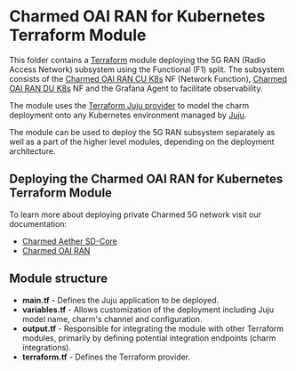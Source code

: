 # Charmed OAI RAN for Kubernetes Terraform Module

This folder contains a [Terraform][Terraform] module deploying the 5G RAN (Radio Access Network) subsystem using the Functional (F1) split.
The subsystem consists of the [Charmed OAI RAN CU K8s][Charmed OAI RAN CU K8s] NF (Network Function), [Charmed OAI RAN DU K8s][Charmed OAI RAN DU K8s] NF and the Grafana Agent to facilitate observability.

The module uses the [Terraform Juju provider][Terraform Juju provider] to model the charm deployment onto any Kubernetes environment managed by [Juju][Juju].

The module can be used to deploy the 5G RAN subsystem separately as well as a part of the higher level modules, depending on the deployment architecture.

## Deploying the Charmed OAI RAN for Kubernetes Terraform Module

To learn more about deploying private Charmed 5G network visit our documentation:
- [Charmed Aether SD-Core][Charmed Aether SD-Core]
- [Charmed OAI RAN][Charmed OAI RAN]

## Module structure

- **main.tf** - Defines the Juju application to be deployed.
- **variables.tf** - Allows customization of the deployment including Juju model name, charm's channel and configuration.
- **output.tf** - Responsible for integrating the module with other Terraform modules, primarily by defining potential integration endpoints (charm integrations).
- **terraform.tf** - Defines the Terraform provider.

[Terraform]: https://www.terraform.io/
[Terraform Juju provider]: https://registry.terraform.io/providers/juju/juju/latest
[Juju]: https://juju.is
[Charmed OAI RAN CU K8s]: https://charmhub.io/oai-ran-cu-k8s
[Charmed OAI RAN DU K8s]: https://charmhub.io/oai-ran-du-k8s
[Charmed Aether SD-Core]: https://canonical-charmed-aether-sd-core.readthedocs-hosted.com/en/latest/tutorials
[Charmed OAI RAN]: https://canonical-charmed-oai-ran.readthedocs-hosted.com/en/latest/tutorials
